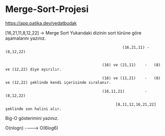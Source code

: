 # Merge-Sort-Projesi

https://app.patika.dev/vedatbudak

[16,21,11,8,12,22] -> Merge Sort
Yukarıdaki dizinin sort türüne göre aşamalarını yazınız.

                                                        (16,21,11) - (8,12,22)
                                                 
                                                 
                                               (16) ve (21,11)    -   (8) ve (12,22) diye ayırılır.
                                               
                                               (16) ve (11,21)    -   (8) ve (12,22) şeklinde kendi içerisinde sıralanır.
                                               
                                               (16,11,21)         -   (8,12,22) 
                                               
                                                     [8,11,12,16,21,22] şeklinde son halini alır.
                                                     
Big-O gösterimini yazınız.

O(nlogn) ----> O(6log6)
